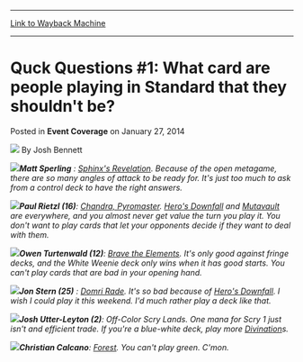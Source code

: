 
---
[Link to Wayback Machine](https://web.archive.org/web/20220703065223/https://magic.wizards.com/en/articles/archive/event-coverage/quck-questions-1-what-card-are-people-playing-standard-they-shouldnt)

[_metadata_:author]:- "Josh Bennett"
[_metadata_:description]:- "Matt Sperling : Sphinx's Revelation. Because of the open metagame, there are so many angles of attack to be ready for. It's just too much to ask from a control deck to have the right answers. Paul Rietzl (16): Chandra, Pyromaster. Hero's Downfall and Mutavault are everywhere, and you almost never get value the turn you play it. You don't want to play cards that let your"
[_metadata_:generator]:- "Drupal 7 (http://drupal.org)"
[_metadata_:node]:- "320031"
[_metadata_:publish_date]:- "2014-01-27"
[_metadata_:source]:- "div-main-content"
[_metadata_:title]:- "Quck Questions #1: What card are people playing in Standard that they shouldn't be?"
[_metadata_:wayback_capture_timestamp]:- "2022-07-03 06:52:23"
[_metadata_:wayback_raw_url]:- "https://web.archive.org/web/20220703065223id_/https://magic.wizards.com/en/articles/archive/event-coverage/quck-questions-1-what-card-are-people-playing-standard-they-shouldnt"
[_metadata_:wayback_url]:- "https://magic.wizards.com/en/articles/archive/event-coverage/quck-questions-1-what-card-are-people-playing-standard-they-shouldnt"
---


Quck Questions #1: What card are people playing in Standard that they shouldn't be?
===================================================================================



 Posted in **Event Coverage**
 on January 27, 2014 






![](https://media.magic.wizards.com/styles/auth_small/public/images/person/authorpic_joshbennett.jpg)
By Josh Bennett













![](https://media.wizards.com/legacy/mtg/images/daily/events/gpvan14/qq_sperling.jpg)***Matt Sperling** : [Sphinx's Revelation](https://gatherer.wizards.com/Pages/Card/Details.aspx?name=Sphinx%27s+Revelation). Because of the open metagame, there are so many angles of attack to be ready for. It's just too much to ask from a control deck to have the right answers.* 

![](https://media.wizards.com/legacy/mtg/images/daily/events/gpvan14/qq_rietzl.jpg)***Paul Rietzl (16)**: [Chandra, Pyromaster](https://gatherer.wizards.com/Pages/Card/Details.aspx?name=Chandra%2C+Pyromaster). [Hero's Downfall](https://gatherer.wizards.com/Pages/Card/Details.aspx?name=Hero%27s+Downfall) and [Mutavault](https://gatherer.wizards.com/Pages/Card/Details.aspx?name=Mutavault) are everywhere, and you almost never get value the turn you play it. You don't want to play cards that let your opponents decide if they want to deal with them.* 




![](https://media.wizards.com/legacy/mtg/images/daily/events/gpvan14/qq_turtenwald.jpg)***Owen Turtenwald (12)**: [Brave the Elements](https://gatherer.wizards.com/Pages/Card/Details.aspx?name=Brave+the+Elements). It's only good against fringe decks, and the White Weenie deck only wins when it has good starts. You can't play cards that are bad in your opening hand.* 

![](https://media.wizards.com/legacy/mtg/images/daily/events/gpvan14/qq_stern.jpg)***Jon Stern (25)** : [Domri Rade](https://gatherer.wizards.com/Pages/Card/Details.aspx?name=Domri+Rade). It's so bad because of [Hero's Downfall](https://gatherer.wizards.com/Pages/Card/Details.aspx?name=Hero%27s+Downfall). I wish I could play it this weekend. I'd much rather play a deck like that.* 




![](https://media.wizards.com/legacy/mtg/images/daily/events/gpvan14/qq_leyton.jpg)***Josh Utter-Leyton (2)**: Off-Color Scry Lands. One mana for Scry 1 just isn't and efficient trade. If you're a blue-white deck, play more [Divination](https://gatherer.wizards.com/Pages/Card/Details.aspx?name=Divination)s.* 

![](https://media.wizards.com/legacy/mtg/images/daily/events/gpvan14/qq_calcano.jpg)***Christian Calcano**: [Forest](https://gatherer.wizards.com/Pages/Card/Details.aspx?name=Forest). You can't play green. C'mon.* 








